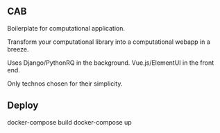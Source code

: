CAB
---

Boilerplate for computational application.

Transform your computational library into a computational webapp in a breeze.

Uses Django/PythonRQ in the background. Vue.js/ElementUI in the front end.

Only technos chosen for their simplicity.

Deploy
-------

docker-compose build
docker-compose up